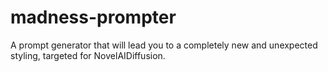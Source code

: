 # madness-prompter
A prompt generator that will lead you to a completely new and unexpected styling, targeted for NovelAIDiffusion.

